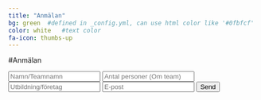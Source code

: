 ```yaml
---
title: "Anmälan"
bg: green  #defined in _config.yml, can use html color like '#0fbfcf'
color: white   #text color
fa-icon: thumbs-up
---
```


#Anmälan

<form method="POST" action="//formspree.io/evelina.olsson@hiq.se">
    <input type="text" name="name" placeholder="Namn/Teamnamn">
    <input type="text" name="persons" placeholder="Antal personer (Om team)">
    <input type="text" name="company" placeholder="Utbildning/företag">
    <input type="email" name="_replyto" placeholder="E-post">
    <input type="hidden" name="_subject" value="SmartNorrkoping sign up" />
    <input type="hidden" name="_next" value="http://hiqlabs.se/smartnorrkoping/" />
    <input  type="submit" value="Send">
</form>